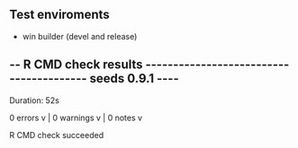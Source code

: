## Test enviroments
* win builder (devel and release)


## -- R CMD check results ---------------------------------------- seeds 0.9.1 ----
Duration: 52s

0 errors v | 0 warnings v | 0 notes v

R CMD check succeeded
